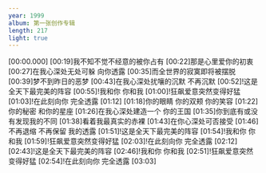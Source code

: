 ```yaml
---
year: 1999
album: 第一张创作专辑
length: 217
light: true
---
```

[00:00.000]
[00:19]我不知不觉不经意的被你占有
[00:22]那是心里爱你的初衷
[00:27]在我心深处无处可躲 向你透露
[00:35]而全世界的寂寞即将被摆脱
[00:39]梦不到昨日的恶梦
[00:43]在我心深处扰嚷的沉默 不再沉默
[00:52]!这是全天下最完美的阵容
[00:55]!我和你 你和我
[01:00]!狂飙爱意突然变得好猛
[01:03]!在此刻向你 完全透露
[01:12]
[01:18]你的眼睛 你的双颊 你的笑容
[01:22]你的秘密 和你的星座
[01:26]在我心深处建造一个 你的王国
[01:35]你到底有或没有发现我的不同
[01:38]看着我最真实的赤裸
[01:43]在你心深处可否接受
[01:46]不再退缩 不再保留 我的透露
[01:51]!这是全天下最完美的阵容
[01:54]!我和你 你和我
[01:59]!狂飙爱意突然变得好猛
[02:03]!在此刻向你 完全透露
[02:12]
[02:43]!这是全天下最完美的阵容
[02:46]!我和你 你和我
[02:51]!狂飙爱意突然变得好猛
[02:54]!在此刻向你 完全透露
[03:03]